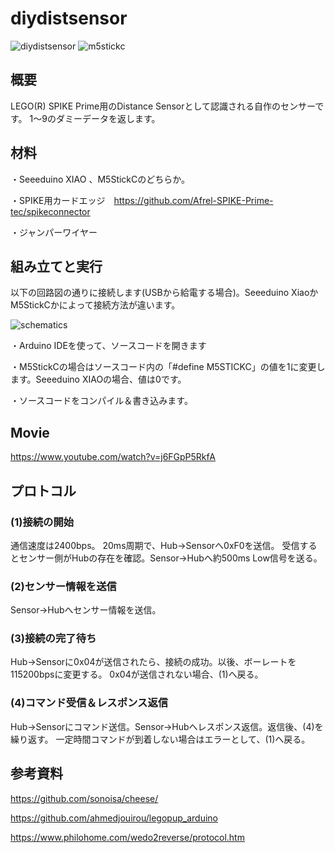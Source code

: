 # diydistsensor

![diydistsensor](https://user-images.githubusercontent.com/5597377/125673593-851458ac-01b9-4ab9-953b-776fc8dae487.jpg)
![m5stickc](https://user-images.githubusercontent.com/5597377/125725713-0e166bc3-a5ad-4e03-8664-7caa427dabba.jpg)

## 概要
LEGO(R) SPIKE Prime用のDistance Sensorとして認識される自作のセンサーです。
1～9のダミーデータを返します。

## 材料
・Seeeduino XIAO 、M5StickCのどちらか。

・SPIKE用カードエッジ　https://github.com/Afrel-SPIKE-Prime-tec/spikeconnector

・ジャンパーワイヤー

## 組み立てと実行

以下の回路図の通りに接続します(USBから給電する場合)。Seeeduino XiaoかM5StickCかによって接続方法が違います。

![schematics](https://user-images.githubusercontent.com/5597377/125727769-7025dcfb-4826-4344-9406-95c480ccffe4.png)

・Arduino IDEを使って、ソースコードを開きます

・M5StickCの場合はソースコード内の「#define M5STICKC」の値を1に変更します。Seeeduino XIAOの場合、値は0です。

・ソースコードをコンパイル＆書き込みます。

## Movie

https://www.youtube.com/watch?v=j6FGpP5RkfA

## プロトコル
### (1)接続の開始
通信速度は2400bps。
20ms周期で、Hub→Sensorへ0xF0を送信。
受信するとセンサー側がHubの存在を確認。Sensor→Hubへ約500ms Low信号を送る。

### (2)センサー情報を送信
Sensor→Hubへセンサー情報を送信。

### (3)接続の完了待ち
Hub→Sensorに0x04が送信されたら、接続の成功。以後、ボーレートを115200bpsに変更する。
0x04が送信されない場合、(1)へ戻る。

### (4)コマンド受信＆レスポンス返信
Hub→Sensorにコマンド送信。Sensor→Hubへレスポンス返信。返信後、(4)を繰り返す。
一定時間コマンドが到着しない場合はエラーとして、(1)へ戻る。

## 参考資料
https://github.com/sonoisa/cheese/

https://github.com/ahmedjouirou/legopup_arduino

https://www.philohome.com/wedo2reverse/protocol.htm
